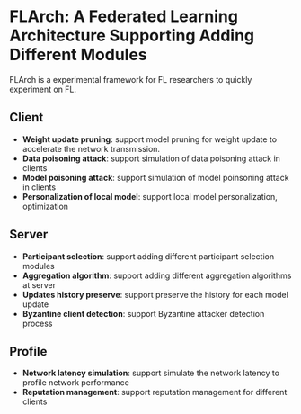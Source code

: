 # FLArch: A Federated Learning Architecture Supporting Adding Different Modules

FLArch is a experimental framework for FL researchers to quickly experiment on FL.

## Client

- **Weight update pruning**: support model pruning for weight update to accelerate the network transmission.
- **Data poisoning attack**: support simulation of data poisoning attack in clients 
- **Model poisoning attack**: support simulation of model poinsoning attack in clients
- **Personalization of local model**: support local model personalization, optimization

## Server

- **Participant selection**: support adding different participant selection modules
- **Aggregation algorithm**: support adding different aggregation algorithms at server
- **Updates history preserve**: support preserve the history for each model update
- **Byzantine client detection**: support Byzantine attacker detection process

## Profile

- **Network latency simulation**: support simulate the network latency to profile network performance
- **Reputation management**: support reputation management for different clients